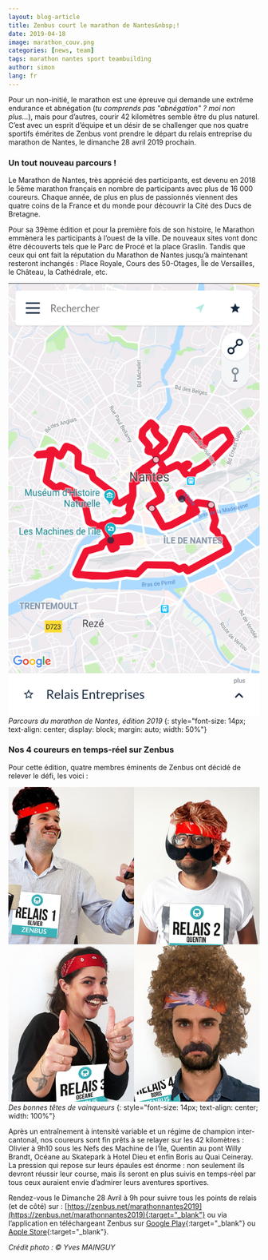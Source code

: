 ```yaml
---
layout: blog-article
title: Zenbus court le marathon de Nantes&nbsp;!
date: 2019-04-18
image: marathon_couv.png
categories: [news, team]
tags: marathon nantes sport teambuilding
author: simon
lang: fr
---
```


Pour un non-initié, le marathon est une épreuve qui demande une extrême endurance et abnégation (_tu comprends pas "abnégation" ? moi non plus..._), mais pour d’autres, courir 42 kilomètres semble être du plus naturel. C’est avec un esprit d’équipe et un désir de se challenger que nos quatre sportifs émérites de Zenbus vont prendre le départ du relais entreprise du marathon de Nantes, le dimanche 28 avril 2019 prochain.


### Un tout nouveau parcours&nbsp;!
Le Marathon de Nantes, très apprécié des participants, est devenu en 2018 le 5ème marathon français en nombre de participants avec plus de 16 000 coureurs. Chaque année, de plus en plus de passionnés viennent des quatre coins de la France et du monde pour découvrir la Cité des Ducs de Bretagne. 

Pour sa 39ème édition et pour la première fois de son histoire, le Marathon emmènera les participants à l’ouest de la ville. De nouveaux sites vont donc être découverts tels que le Parc de Procé et la place Graslin. Tandis que ceux qui ont fait la réputation du Marathon de Nantes jusqu’à maintenant resteront inchangés&nbsp;: Place Royale, Cours des 50-Otages, Île de Versailles, le Château, la Cathédrale, etc.

![Parcours du marathon de Nantes, édition 2019](/assets/img/blog/marathon_parcours.jpg)
*Parcours du marathon de Nantes, édition 2019*
{: style="font-size: 14px; text-align: center; display: block; margin: auto; width: 50%"}

### Nos 4 coureurs en temps-réel sur Zenbus
Pour cette édition, quatre membres éminents de Zenbus ont décidé de relever le défi, les voici&nbsp;:

![Les têtes de vainqueurs](/assets/img/blog/marathon_team.png)
*Des bonnes têtes de vainqueurs*
{: style="font-size: 14px; text-align: center; width: 100%"}

Après un entraînement à intensité variable et un régime de champion inter-cantonal, nos coureurs sont fin prêts à se relayer sur les 42 kilomètres&nbsp;: Olivier à 9h10 sous les Nefs des Machine de l’Île, Quentin au pont Willy Brandt, Océane au Skatepark à Hotel Dieu et enfin Boris au Quai Ceineray. 
La pression qui repose sur leurs épaules est énorme&nbsp;: non seulement ils devront réussir leur course, mais ils seront en plus suivis en temps-réel par tous ceux auraient envie d’admirer leurs aventures sportives. 

Rendez-vous le Dimanche 28 Avril à 9h pour suivre tous les points de relais (et de côté) sur&nbsp;: [https://zenbus.net/marathonnantes2019](https://zenbus.net/marathonnantes2019){:target="_blank"} ou via l’application en téléchargeant Zenbus sur [Google Play](https://play.google.com/store/apps/details?id=com.byjoul.code.zenbus.android){:target="_blank"} ou [Apple Store](https://itunes.apple.com/fr/app/zenbus/id808231328?l=en&mt=8){:target="_blank"}.

_Crédit photo : © Yves MAINGUY_
